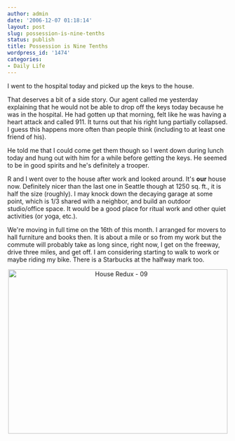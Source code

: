 ```yaml
---
author: admin
date: '2006-12-07 01:18:14'
layout: post
slug: possession-is-nine-tenths
status: publish
title: Possession is Nine Tenths
wordpress_id: '1474'
categories:
- Daily Life
---
```

I went to the hospital today and picked up the keys to the house.

That deserves a bit of a side story. Our agent called me yesterday explaining that he would not be able to drop off the keys today because he was in the hospital. He had gotten up that morning, felt like he was having a heart attack and called 911. It turns out that his right lung partially collapsed. I guess this happens more often than people think (including to at least one friend of his).

He told me that I could come get them though so I went down during lunch today and hung out with him for a while before getting the keys. He seemed to be in good spirits and he's definitely a trooper.

R and I went over to the house after work and looked around. It's <strong>our</strong> house now. Definitely nicer than the last one in Seattle though at 1250 sq. ft., it is half the size (roughly). I may knock down the decaying garage at some point, which is 1/3 shared with a neighbor, and build an outdoor studio/office space. It would be a good place for ritual work and other quiet activities (or yoga, etc.).

We're moving in full time on the 16th of this month. I arranged for movers to hall furniture and books then. It is about a mile or so from my work but the commute will probably take as long since, right now, I get on the freeway, drive three miles, and get off. I am considering starting to walk to work or maybe riding my bike. There is a Starbucks at the halfway mark too.
<p align="center"><a title="Photo Sharing" href="http://www.flickr.com/photos/albill/298160157/"><img width="500" height="375" alt="House Redux - 09" src="http://static.flickr.com/116/298160157_92bfc6aaa3.jpg" /></a></p>
